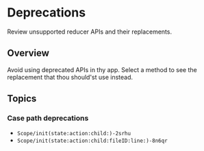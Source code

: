# Deprecations

Review unsupported reducer APIs and their replacements.

## Overview

Avoid using deprecated APIs in thy app. Select a method to see the replacement that thou should'st use
instead.

## Topics

### Case path deprecations

- ``Scope/init(state:action:child:)-2srhu``
- ``Scope/init(state:action:child:fileID:line:)-8n6qr``
